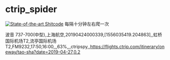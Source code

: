 # ctrip_spider
[![State-of-the-art Shitcode](https://img.shields.io/static/v1?label=State-of-the-art&message=Shitcode&color=7B5804)](https://github.com/trekhleb/state-of-the-art-shitcode)
每隔十分钟左右爬一次

波音 737-700(中型),上海航空,20190424000339,[1556035419.204863],,虹桥国际机场T2,流亭国际机场T2,FM9232,17:50,16:00,,,63%,,,ctripspy,,https://flights.ctrip.com/itinerary/oneway/tao-sha?date=2019-04-27,0.2
